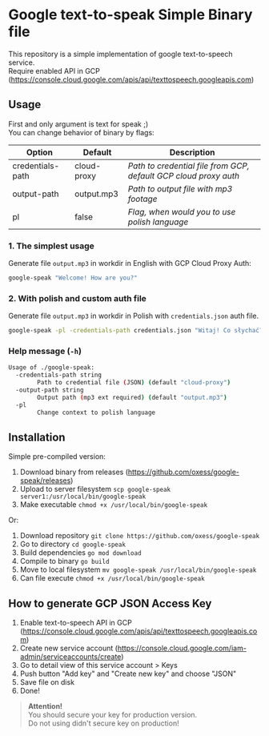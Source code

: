 # Google text-to-speak Simple Binary file

This repository is a simple implementation of google text-to-speech service. \
Require enabled API in GCP (https://console.cloud.google.com/apis/api/texttospeech.googleapis.com)


## Usage 

First and only argument is text for speak ;) \
You can change behavior of binary by flags:

|Option           |Default     |Description|
|------------------|------------|-----------|
|credentials-path |cloud-proxy |_Path to credential file from GCP, default GCP cloud proxy auth_|
|output-path      |output.mp3  |_Path to output file with mp3 footage_|
|pl              |false       |_Flag, when would you to use polish language_|

### 1. The simplest usage

Generate file `output.mp3` in workdir in English with GCP Cloud Proxy Auth:

```bash
google-speak "Welcome! How are you?"
```

### 2. With polish and custom auth file

Generate file `output.mp3` in workdir in Polish with `credentials.json` auth file.

```bash
google-speak -pl -credentials-path credentials.json "Witaj! Co słychać?"
```

### Help message (`-h`)

```bash
Usage of ./google-speak:
  -credentials-path string
        Path to credential file (JSON) (default "cloud-proxy")
  -output-path string
        Output path (mp3 ext required) (default "output.mp3")
  -pl
        Change context to polish language
```



## Installation

Simple pre-compiled version:

1. Download binary from releases (https://github.com/oxess/google-speak/releases)
2. Upload to server filesystem `scp google-speak server1:/usr/local/bin/google-speak`  
3. Make executable `chmod +x /usr/local/bin/google-speak`

Or:

1. Download repository `git clone https://github.com/oxess/google-speak`
2. Go to directory `cd google-speak`
3. Build dependencies `go mod download`
4. Compile to binary `go build`
5. Move to local filesystem `mv google-speak /usr/local/bin/google-speak`
6. Can file execute `chmod +x /usr/local/bin/google-speak`



## How to generate GCP JSON Access Key

1. Enable text-to-speech API in GCP (https://console.cloud.google.com/apis/api/texttospeech.googleapis.com)
2. Create new service account (https://console.cloud.google.com/iam-admin/serviceaccounts/create)
3. Go to detail view of this service account > Keys
4. Push button "Add key" and "Create new key" and choose "JSON"
5. Save file on disk
6. Done!

> **Attention!** \
> You should secure your key for production version. \
> Do not using didn't secure key on production!
